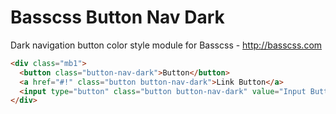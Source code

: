 # Basscss Button Nav Dark

Dark navigation button color style module for Basscss - http://basscss.com

```html
<div class="mb1">
  <button class="button-nav-dark">Button</button>
  <a href="#!" class="button button-nav-dark">Link Button</a>
  <input type="button" class="button button-nav-dark" value="Input Button">
</div>
```

